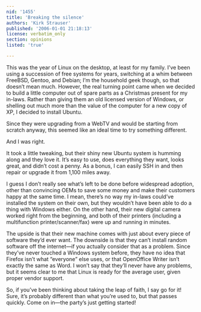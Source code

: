 ```yaml
---
nid: '1455'
title: 'Breaking the silence'
authors: 'Kirk Strauser'
published: '2006-01-01 21:18:13'
license: verbatim_only
section: opinions
listed: 'true'

---
```

This was the year of Linux on the desktop, at least for my family. I’ve been using a succession of free systems for years, switching at a whim between FreeBSD, Gentoo, and Debian; I’m the household geek though, so that doesn’t mean much. However, the real turning point came when we decided to build a little computer out of spare parts as a Christmas present for my in-laws. Rather than giving them an old licensed version of Windows, or shelling out much more than the value of the computer for a new copy of XP, I decided to install Ubuntu.

Since they were upgrading from a WebTV and would be starting from scratch anyway, this seemed like an ideal time to try something different.

And I was right.

It took a little tweaking, but their shiny new Ubuntu system is humming along and they love it. It’s easy to use, does everything they want, looks great, and didn’t cost a penny. As a bonus, I can easily SSH in and then repair or upgrade it from 1,100 miles away.

I guess I don’t really see what’s left to be done before widespread adoption, other than convincing OEMs to save some money and make their customers happy at the same time. I mean, there’s no way my in-laws could’ve installed the system on their own, but they wouldn’t have been able to do a thing with Windows either. On the other hand, their new digital camera worked right from the beginning, and both of their printers (including a multifunction printer/scanner/fax) were up and running in minutes.

The upside is that their new machine comes with just about every piece of software they’d ever want. The downside is that they can’t install random software off the internet—if you actually consider that as a problem. Since they’ve never touched a Windows system before, they have no idea that Firefox isn’t what “everyone” else uses, or that OpenOffice Writer isn’t exactly the same as Word. I won’t say that they’ll never have any problems, but it seems clear to me that Linux is ready for the average user, given proper vendor support.

So, if you’ve been thinking about taking the leap of faith, I say go for it! Sure, it’s probably different than what you’re used to, but that passes quickly. Come on in—the party’s just getting started!

